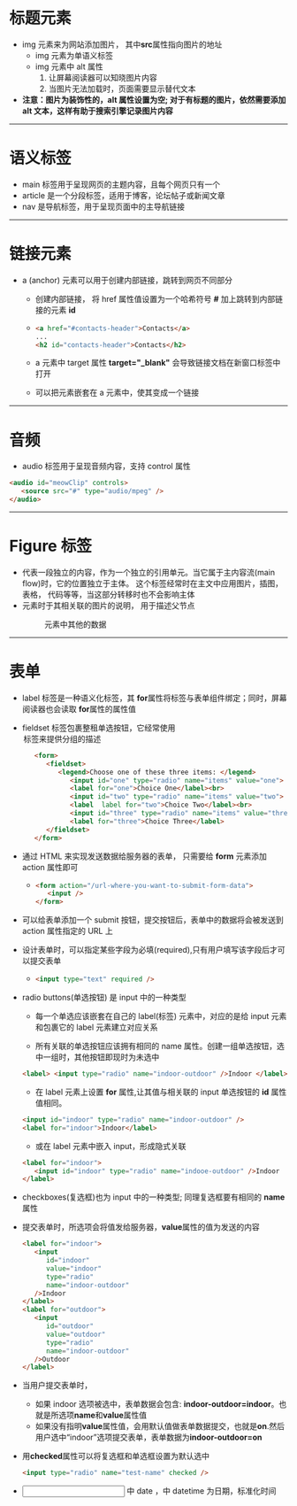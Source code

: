 # 标题元素

-  img 元素来为网站添加图片， 其中**src**属性指向图片的地址
   -  img 元素为单语义标签
   -  img 元素中 alt 属性
      1. 让屏幕阅读器可以知晓图片内容
      2. 当图片无法加载时，页面需要显示替代文本
-  **注意：图片为装饰性的，alt 属性设置为空; 对于有标题的图片，依然需要添加 alt 文本，这样有助于搜索引擎记录图片内容**

---

# 语义标签

-  main 标签用于呈现网页的主题内容，且每个网页只有一个
-  article 是一个分段标签，适用于博客，论坛帖子或新闻文章
-  nav 是导航标签，用于呈现页面中的主导航链接

---

# 链接元素

-  a (anchor) 元素可以用于创建内部链接，跳转到网页不同部分

   -  创建内部链接， 将 href 属性值设置为一个哈希符号 **#** 加上跳转到内部链接的元素 **id**

   -  ```html
      <a href="#contacts-header">Contacts</a>
      ...
      <h2 id="contacts-header">Contacts</h2>
      ```

   -  a 元素中 target 属性 **target="\_blank"** 会导致链接文档在新窗口标签中打开

   -  可以把元素嵌套在 a 元素中，使其变成一个链接

---

# 音频

-  audio 标签用于呈现音频内容，支持 control 属性

```html
<audio id="meowClip" controls>
   <source src="#" type="audio/mpeg" />
</audio>
```

---

# Figure 标签

-  代表一段独立的内容，作为一个独立的引用单元。当它属于主内容流(main flow)时，它的位置独立于主体。 这个标签经常时在主文中应用图片，插图， 表格， 代码等等，当这部分转移时也不会影响主体
-  <figcaption> 元素时于其相关联的图片的说明， 用于描述父节点<figure> 元素中其他的数据

---

# 表单

-  label 标签是一种语义化标签，其 **for**属性将标签与表单组件绑定；同时，屏幕阅读器也会读取 **for**属性的属性值

-  fieldset 标签包裹整租单选按钮，它经常使用<legend> 标签来提供分组的描述

   ```HTML
      <form>
         <fieldset>
            <legend>Choose one of these three items: </legend>
               <input id="one" type="radio" name="items" value="one">
               <label for="one">Choice One</label><br>
               <input id="two" type="radio" name="items" value="two">
               <label  label for="two">Choice Two</label><br>
               <input id="three" type="radio" name="items" value="three">
               <label for="three">Choice Three</label>
         </fieldset>
      </form>
   ```

-  通过 HTML 来实现发送数据给服务器的表单， 只需要给 **form** 元素添加 action 属性即可
   -  ```html
      <form action="/url-where-you-want-to-submit-form-data">
         <input />
      </form>
      ```
-  可以给表单添加一个 submit 按钮，提交按钮后，表单中的数据将会被发送到 action 属性指定的 URL 上

-  设计表单时，可以指定某些字段为必填(required),只有用户填写该字段后才可以提交表单

   -  ```html
      <input type="text" required />
      ```

-  radio buttons(单选按钮) 是 input 中的一种类型

   -  每一个单选应该嵌套在自己的 label(标签) 元素中，对应的是给 input 元素和包裹它的 label 元素建立对应关系

   -  所有关联的单选按钮应该拥有相同的 name 属性。创建一组单选按钮，选中一组时，其他按钮即现时为未选中

   ```html
   <label> <input type="radio" name="indoor-outdoor" />Indoor </label>
   ```

   -  在 label 元素上设置 **for** 属性,让其值与相关联的 input 单选按钮的 **id** 属性值相同。

   ```html
   <input id="indoor" type="radio" name="indoor-outdoor" />
   <label for="indoor">Indoor</label>
   ```

   -  或在 label 元素中嵌入 input，形成隐式关联

   ```html
   <label for="indoor">
      <input id="indoor" type="radio" name="indooe-outdoor" />Indoor
   </label>
   ```

-  checkboxes(复选框)也为 input 中的一种类型; 同理复选框要有相同的 **name** 属性

-  提交表单时，所选项会将值发给服务器，**value**属性的值为发送的内容

   ```html
   <label for="indoor">
      <input
         id="indoor"
         value="indoor"
         type="radio"
         name="indoor-outdoor"
      />Indoor
   </label>
   <label for="outdoor">
      <input
         id="outdoor"
         value="outdoor"
         type="radio"
         name="indoor-outdoor"
      />Outdoor
   </label>
   ```

-  当用户提交表单时，

   -  如果 indoor 选项被选中，表单数据会包含: **indoor-outdoor=indoor**。也就是所选项**name**和**value**属性值
   -  如果没有指明**value**属性值，会用默认值做表单数据提交，也就是**on**.然后用户选中“indoor”选项提交表单，表单数据为**indoor-outdoor=on**

-  用**checked**属性可以将复选框和单选框设置为默认选中

   ```html
   <input type="radio" name="test-name" checked />
   ```

-  <input> 中 date ，<time>中 datetime 为日期，标准化时间
